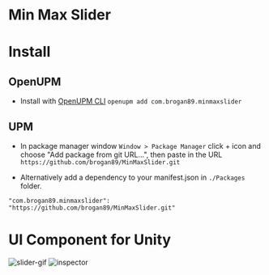 # Min Max Slider

# Install

## OpenUPM

- Install with [OpenUPM CLI](https://openupm.com/) `openupm add com.brogan89.minmaxslider`

## UPM
- In package manager window `Window > Package Manager` click + icon and choose "Add package from git URL...", then paste in the URL `https://github.com/brogan89/MinMaxSlider.git`

- Alternatively add a dependency to your manifest.json in `./Packages` folder.
```
"com.brogan89.minmaxslider": "https://github.com/brogan89/MinMaxSlider.git"
```


# UI Component for Unity 

![slider-gif](./Resources/example.gif)
![inspector](./Resources/Inspector.PNG)
